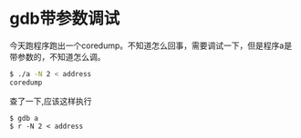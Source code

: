 # gdb带参数调试
今天跑程序跑出一个coredump。不知道怎么回事，需要调试一下，但是程序a是带参数的，不知道怎么调。
```bash
$ ./a -N 2 < address
coredump
```

查了一下,应该这样执行
```
$ gdb a
$ r -N 2 < address
```
